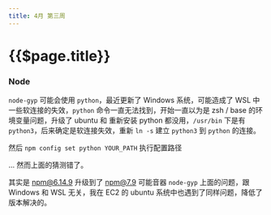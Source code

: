 ```yaml
---
title: 4月 第三周
---
```


# {{$page.title}}

### Node

`node-gyp` 可能会使用 `python`，最近更新了 Windows 系统，可能造成了 WSL 中一些软连接的失效，`python` 命令一直无法找到，开始一直以为是 zsh / base 的环境变量问题，升级了 ubuntu 和 重新安装 python 都没用，`/usr/bin` 下是有 `python3`，后来确定是软连接失效，重新 `ln -s` 建立 `python3` 到 `python` 的连接。

然后 `npm config set python YOUR_PATH` 执行配置路径

... 然而上面的猜测错了。

其实是 npm@6.14.9 升级到了 npm@7.9 可能音器 `node-gyp` 上面的问题，跟 Windows 和 WSL 无关，我在 EC2 的 ubuntu 系统中也遇到了同样问题，降低了版本解决的。
